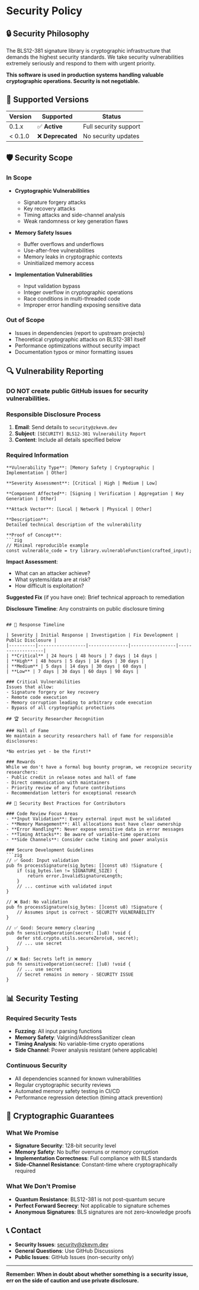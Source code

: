 # Security Policy

## 🔒 Security Philosophy

The BLS12-381 signature library is cryptographic infrastructure that demands the highest security standards. We take security vulnerabilities extremely seriously and respond to them with urgent priority.

**This software is used in production systems handling valuable cryptographic operations. Security is not negotiable.**

## 🚨 Supported Versions

| Version | Supported | Status |
|---------|-----------|--------|
| 0.1.x   | ✅ **Active** | Full security support |
| < 0.1.0 | ❌ **Deprecated** | No security updates |

## 🛡️ Security Scope

### In Scope
- **Cryptographic Vulnerabilities**
  - Signature forgery attacks
  - Key recovery attacks  
  - Timing attacks and side-channel analysis
  - Weak randomness or key generation flaws
  
- **Memory Safety Issues**
  - Buffer overflows and underflows
  - Use-after-free vulnerabilities
  - Memory leaks in cryptographic contexts
  - Uninitialized memory access
  
- **Implementation Vulnerabilities**
  - Input validation bypass
  - Integer overflow in cryptographic operations
  - Race conditions in multi-threaded code
  - Improper error handling exposing sensitive data

### Out of Scope
- Issues in dependencies (report to upstream projects)
- Theoretical cryptographic attacks on BLS12-381 itself
- Performance optimizations without security impact
- Documentation typos or minor formatting issues

## 🔍 Vulnerability Reporting

### **DO NOT** create public GitHub issues for security vulnerabilities.

### Responsible Disclosure Process

1. **Email**: Send details to `security@zkevm.dev`
2. **Subject**: `[SECURITY] BLS12-381 Vulnerability Report`
3. **Content**: Include all details specified below

### Required Information

```
**Vulnerability Type**: [Memory Safety | Cryptographic | Implementation | Other]

**Severity Assessment**: [Critical | High | Medium | Low]

**Component Affected**: [Signing | Verification | Aggregation | Key Generation | Other]

**Attack Vector**: [Local | Network | Physical | Other]

**Description**: 
Detailed technical description of the vulnerability

**Proof of Concept**:
```zig
// Minimal reproducible example
const vulnerable_code = try library.vulnerableFunction(crafted_input);
```

**Impact Assessment**:
- What can an attacker achieve?
- What systems/data are at risk?
- How difficult is exploitation?

**Suggested Fix** (if you have one):
Brief technical approach to remediation

**Disclosure Timeline**:
Any constraints on public disclosure timing
```

## 📅 Response Timeline

| Severity | Initial Response | Investigation | Fix Development | Public Disclosure |
|----------|------------------|---------------|-----------------|-------------------|
| **Critical** | 24 hours | 48 hours | 7 days | 14 days |
| **High** | 48 hours | 5 days | 14 days | 30 days |
| **Medium** | 5 days | 14 days | 30 days | 60 days |
| **Low** | 7 days | 30 days | 60 days | 90 days |

### Critical Vulnerabilities
Issues that allow:
- Signature forgery or key recovery
- Remote code execution
- Memory corruption leading to arbitrary code execution
- Bypass of all cryptographic protections

## 🏆 Security Researcher Recognition

### Hall of Fame
We maintain a security researchers hall of fame for responsible disclosures:

*No entries yet - be the first!*

### Rewards
While we don't have a formal bug bounty program, we recognize security researchers:
- Public credit in release notes and hall of fame
- Direct communication with maintainers
- Priority review of any future contributions
- Recommendation letters for exceptional research

## 🔧 Security Best Practices for Contributors

### Code Review Focus Areas
- **Input Validation**: Every external input must be validated
- **Memory Management**: All allocations must have clear ownership
- **Error Handling**: Never expose sensitive data in error messages
- **Timing Attacks**: Be aware of variable-time operations
- **Side Channels**: Consider cache timing and power analysis

### Secure Development Guidelines
```zig
// ✅ Good: Input validation
pub fn processSignature(sig_bytes: []const u8) !Signature {
    if (sig_bytes.len != SIGNATURE_SIZE) {
        return error.InvalidSignatureLength;
    }
    // ... continue with validated input
}

// ❌ Bad: No validation
pub fn processSignature(sig_bytes: []const u8) !Signature {
    // Assumes input is correct - SECURITY VULNERABILITY
}

// ✅ Good: Secure memory clearing
pub fn sensitiveOperation(secret: []u8) !void {
    defer std.crypto.utils.secureZero(u8, secret);
    // ... use secret
}

// ❌ Bad: Secrets left in memory
pub fn sensitiveOperation(secret: []u8) !void {
    // ... use secret
    // Secret remains in memory - SECURITY ISSUE
}
```

## 📊 Security Testing

### Required Security Tests
- **Fuzzing**: All input parsing functions
- **Memory Safety**: Valgrind/AddressSanitizer clean
- **Timing Analysis**: No variable-time crypto operations
- **Side Channel**: Power analysis resistant (where applicable)

### Continuous Security
- All dependencies scanned for known vulnerabilities
- Regular cryptographic security reviews
- Automated memory safety testing in CI/CD
- Performance regression detection (timing attack prevention)

## 🔐 Cryptographic Guarantees

### What We Promise
- **Signature Security**: 128-bit security level
- **Memory Safety**: No buffer overruns or memory corruption
- **Implementation Correctness**: Full compliance with BLS standards
- **Side-Channel Resistance**: Constant-time where cryptographically required

### What We Don't Promise
- **Quantum Resistance**: BLS12-381 is not post-quantum secure
- **Perfect Forward Secrecy**: Not applicable to signature schemes
- **Anonymous Signatures**: BLS signatures are not zero-knowledge proofs

## 📞 Contact

- **Security Issues**: security@zkevm.dev
- **General Questions**: Use GitHub Discussions
- **Public Issues**: GitHub Issues (non-security only)

---

**Remember: When in doubt about whether something is a security issue, err on the side of caution and use private disclosure.**
